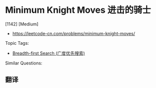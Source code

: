 # Minimum Knight Moves 进击的骑士

[1142] [Medium]

- https://leetcode-cn.com/problems/minimum-knight-moves/

Topic Tags:

- [Breadth-first Search (广度优先搜索)](https://leetcode-cn.com/tag/breadth-first-search/)

Similar Questions:

## 翻译

